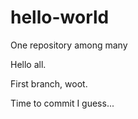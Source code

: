 # hello-world
One repository among many

Hello all.

First branch, woot.

Time to commit I guess...
